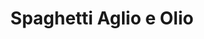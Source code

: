---
layout: recette-v2
categories: [recettes]
hidden: true
lang: fr
sitemap: true
title: Spaghetti Aglio e Olio
type: sel
---